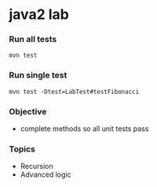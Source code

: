 # java2 lab

### Run all tests
```
mvn test
```

### Run single test
```
mvn test -Dtest=LabTest#testFibonacci
```

### Objective
* complete methods so all unit tests pass

### Topics
* Recursion
* Advanced logic
